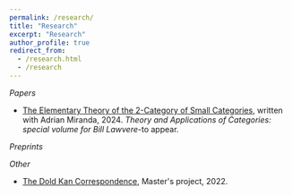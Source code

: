 ```yaml
---
permalink: /research/
title: "Research"
excerpt: "Research"
author_profile: true
redirect_from: 
  - /research.html
  - /research
---
```


*Papers*

- [The Elementary Theory of the 2-Category of Small Categories](https://arxiv.org/abs/2403.03647), written with Adrian Miranda, 2024. *Theory and Applications of Categories: special volume for Bill Lawvere*-to appear.


*Preprints*



*Other*
 -  [The Dold Kan Correspondence](https://calum-hughes.github.io/portfolio/Dold-Kan.pdf), Master's project, 2022.
